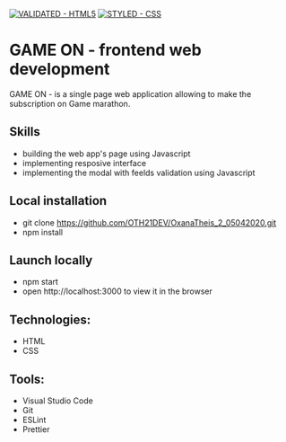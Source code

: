 [![VALIDATED - HTML5](https://img.shields.io/badge/VALIDATED-HTML5-A8000E?style=for-the-badge)](https://) [![STYLED - CSS](https://img.shields.io/badge/STYLED-CSS-E034BE?style=for-the-badge)](https://) 

# GAME ON - frontend web development
GAME ON - is a single page web application allowing to make the subscription on Game marathon.

## Skills

- building the web app's page using Javascript
- implementing resposive interface 
- implementing the modal with feelds validation using Javascript


## Local installation

- git clone https://github.com/OTH21DEV/OxanaTheis_2_05042020.git
- npm install

## Launch locally

- npm start
- open http://localhost:3000 to view it in the browser


## Technologies:

- HTML
- CSS 



## Tools:

- Visual Studio Code
- Git 
- ESLint
- Prettier
